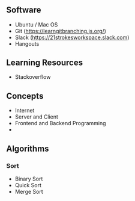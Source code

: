 #

## Software
 - Ubuntu / Mac OS 
 - Git (https://learngitbranching.js.org/)
 - Slack (https://21strokesworkspace.slack.com)
 - Hangouts

## Learning Resources
 - Stackoverflow

## Concepts
 - Internet
 - Server and Client 
 - Frontend and Backend Programming 
 - 
## Algorithms
 ### Sort
  - Binary Sort 
  - Quick Sort
  - Merge Sort
 
